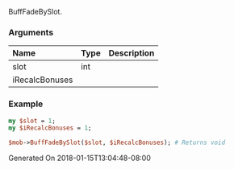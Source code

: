 BuffFadeBySlot.
### Arguments
**Name**|**Type**|**Description**
:---|:---|:---
slot|int|
iRecalcBonuses||

### Example

```perl
my $slot = 1;
my $iRecalcBonuses = 1;

$mob->BuffFadeBySlot($slot, $iRecalcBonuses); # Returns void
```


Generated On 2018-01-15T13:04:48-08:00